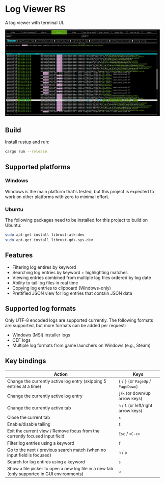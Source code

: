# Log Viewer RS

A log viewer with terminal UI.

![screenshot](res/screenshot.png "screenshot")

## Build
Install rustup and run:
```sh
cargo run --release
```

## Supported platforms
### Windows

Windows is the main platform that's tested, but this project is expected to work on other platforms with zero to minimal effort.

### Ubuntu
The following packages need to be installed for this project to build on Ubuntu:

```sh
sudo apt-get install librust-atk-dev
sudo apt-get install librust-gdk-sys-dev
```

## Features
- Filtering log entires by keyword
- Searching log entries by keyword + highlighting matches
- Viewing entries combined from multiple log files ordered by log date
- Ability to tail log files in real time
- Copying log entries to clipboard (Windows-only)
- Prettified JSON view for log entries that contain JSON data

## Supported log formats
Only UTF-8 encoded logs are supported currently. The following formats are supported, but more formats can be added per request:
- Windows (MSI) installer logs
- CEF logs
- Multiple log formats from game launchers on Windows (e.g., Steam)

## Key bindings
| Action | Keys |
| ---  | ---     |
| Change the currently active log entry (skipping 5 entries at a time) | `{` / `}` (or `PageUp` / `PageDown`) |
| Change the currently active log entry | `j`/`k` (or down/up arrow keys) |
| Change the currently active tab | `h` / `l` (or left/right arrow keys)  |
| Close the current tab | `x` |
| Enable/disable tailing | `t` |
| Exit the current view / Remove focus from the currently focused input field | `Esc` / `<C-c>`|
| Filter log entries using a keyword | `f` |
| Go to the next / previous search match (when no input field is focused) | `n` / `p` | 
| Search for log entires using a keyword | `s` |
| Show a file picker to open a new log file in a new tab (only supported in GUI environments) | `o` |


